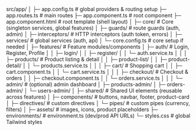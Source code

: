 src/app/
│
├─ app.config.ts # global providers & routing setup
├─ app.routes.ts # main routes
├─ app.component.ts # root component
├─ app.component.html # root template (shell layout)
│
├─ core/ # Core (singleton services, global features)
│ ├─ guards/ # route guards (auth, admin)
│ ├─ interceptors/ # HTTP interceptors (auth token, errors)
│ ├─ services/ # global services (auth, api)
│ └─ core.config.ts # core setup if needed
│
├─ features/ # Feature modules/components
│ ├─ auth/ # Login, Register, Profile
│ │ ├─ login/
│ │ ├─ register/
│ │ └─ auth.service.ts
│ │
│ ├─ products/ # Product listing & detail
│ │ ├─ product-list/
│ │ ├─ product-detail/
│ │ └─ products.service.ts
│ │
│ ├─ cart/ # Shopping cart
│ │ ├─ cart.component.ts
│ │ └─ cart.service.ts
│ │
│ ├─ checkout/ # Checkout & orders
│ │ ├─ checkout.component.ts
│ │ └─ orders.service.ts
│ │
│ └─ admin/ # (optional) admin dashboard
│ ├─ products-admin/
│ ├─ orders-admin/
│ └─ users-admin/
│
├─ shared/ # Shared UI elements (reusable across features)
│ ├─ components/ # buttons, navbar, footer, product-card
│ ├─ directives/ # custom directives
│ └─ pipes/ # custom pipes (currency, filters)
│
├─ assets/ # images, icons, product placeholders
├─ environments/ # environment.ts (dev/prod API URLs)
└─ styles.css # global Tailwind styles
